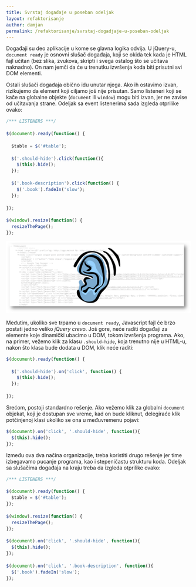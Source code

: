 ```yaml
---
title: Svrstaj događaje u poseban odeljak
layout: refaktorisanje
author: damjan
permalink: /refaktorisanje/svrstaj-dogadjaje-u-poseban-odeljak
---
```


Događaji su deo aplikacije u kome se glavna logika odvija. U jQuery-u, `document ready` je osnovni slušač događaja, koji se okida tek kada je HTML fajl učitan (bez slika, zvukova, skripti i svega ostalog što se učitava naknadno). On nam jemči da će u trenutku izvršenja koda biti prisutni svi DOM elementi.

Ostali slušači događaja obično idu unutar njega. Ako ih ostavimo izvan, rizikujemo da element koji ciljamo još nije prisutan. Samo listeneri koji se kače na globalne objekte (`document` ili `window`) mogu biti izvan, jer ne zavise od učitavanja strane. Odeljak sa event listenerima sada izgleda otprilike ovako:


```javascript
/*** LISTENERS ***/

$(document).ready(function() {

  $table = $('#table');

  $('.should-hide').click(function(){
    $(this).hide();
  });

  $('.book-description').click(function() {
    $('.book').fadeIn('slow');
  });

});

$(window).resize(function() {
  resizeThePage();
});
```

<img src='/images/refaktorisanje/slusac-dogadjaja.png' width='600'>

Međutim, ukoliko sve trpamo u `document ready`, Javascript fajl će brzo postati jedno veliko *jQuery crevo*. Još gore, neće raditi događaji za elemente koje dinamički ubacimo u DOM, tokom izvršenja programa. Ako, na primer, vežemo klik za klasu `.should-hide`, koja trenutno nije u HTML-u, nakon što klasa bude dodata u DOM, klik neće raditi:

```javascript
$(document).ready(function() {

  $('.should-hide').on('click', function() {
    $(this).hide();
  });

});
```

Srećom, postoji standardno rešenje. Ako vežemo klik za globalni `document` objekat, koji je dostupan sve vreme, kad on bude kliknut, delegiraće klik potčinjenoj klasi ukoliko se ona u međuvremenu pojavi:

```javascript
$(document).on('click', '.should-hide', function(){
  $(this).hide();
});
```

Između ova dva načina organizacije, treba koristiti drugo rešenje jer time izbegavamo pucanje programa, kao i stepeničastu strukturu koda. Odeljak sa slušačima događaja na kraju treba da izgleda otprilike ovako:

```javascript
/*** LISTENERS ***/

$(document).ready(function() {
  $table = $('#table');
});

$(window).resize(function() {
  resizeThePage();
});

$(document).on('click', '.should-hide', function(){
  $(this).hide();
});

$(document).on('click', '.book-description', function(){
  $('.book').fadeIn('slow');
});
```
